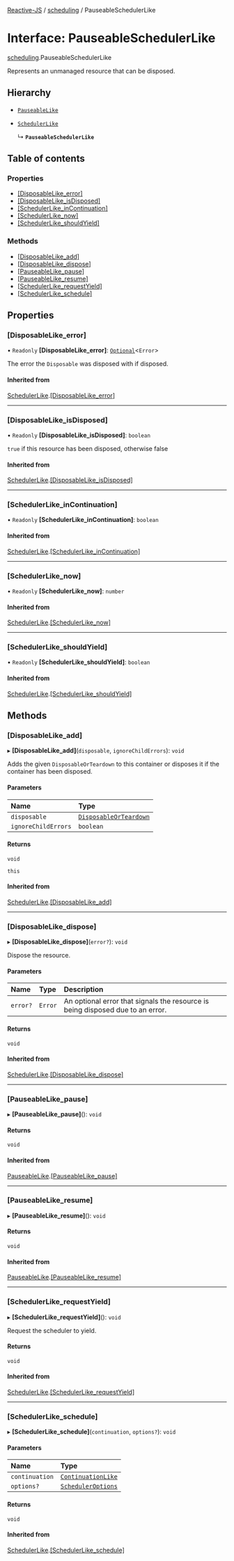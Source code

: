 [Reactive-JS](../README.md) / [scheduling](../modules/scheduling.md) / PauseableSchedulerLike

# Interface: PauseableSchedulerLike

[scheduling](../modules/scheduling.md).PauseableSchedulerLike

Represents an unmanaged resource that can be disposed.

## Hierarchy

- [`PauseableLike`](scheduling.PauseableLike.md)

- [`SchedulerLike`](scheduling.SchedulerLike.md)

  ↳ **`PauseableSchedulerLike`**

## Table of contents

### Properties

- [[DisposableLike\_error]](scheduling.PauseableSchedulerLike.md#[disposablelike_error])
- [[DisposableLike\_isDisposed]](scheduling.PauseableSchedulerLike.md#[disposablelike_isdisposed])
- [[SchedulerLike\_inContinuation]](scheduling.PauseableSchedulerLike.md#[schedulerlike_incontinuation])
- [[SchedulerLike\_now]](scheduling.PauseableSchedulerLike.md#[schedulerlike_now])
- [[SchedulerLike\_shouldYield]](scheduling.PauseableSchedulerLike.md#[schedulerlike_shouldyield])

### Methods

- [[DisposableLike\_add]](scheduling.PauseableSchedulerLike.md#[disposablelike_add])
- [[DisposableLike\_dispose]](scheduling.PauseableSchedulerLike.md#[disposablelike_dispose])
- [[PauseableLike\_pause]](scheduling.PauseableSchedulerLike.md#[pauseablelike_pause])
- [[PauseableLike\_resume]](scheduling.PauseableSchedulerLike.md#[pauseablelike_resume])
- [[SchedulerLike\_requestYield]](scheduling.PauseableSchedulerLike.md#[schedulerlike_requestyield])
- [[SchedulerLike\_schedule]](scheduling.PauseableSchedulerLike.md#[schedulerlike_schedule])

## Properties

### [DisposableLike\_error]

• `Readonly` **[DisposableLike\_error]**: [`Optional`](../modules/functions.md#optional)<`Error`\>

The error the `Disposable` was disposed with if disposed.

#### Inherited from

[SchedulerLike](scheduling.SchedulerLike.md).[[DisposableLike_error]](scheduling.SchedulerLike.md#[disposablelike_error])

___

### [DisposableLike\_isDisposed]

• `Readonly` **[DisposableLike\_isDisposed]**: `boolean`

`true` if this resource has been disposed, otherwise false

#### Inherited from

[SchedulerLike](scheduling.SchedulerLike.md).[[DisposableLike_isDisposed]](scheduling.SchedulerLike.md#[disposablelike_isdisposed])

___

### [SchedulerLike\_inContinuation]

• `Readonly` **[SchedulerLike\_inContinuation]**: `boolean`

#### Inherited from

[SchedulerLike](scheduling.SchedulerLike.md).[[SchedulerLike_inContinuation]](scheduling.SchedulerLike.md#[schedulerlike_incontinuation])

___

### [SchedulerLike\_now]

• `Readonly` **[SchedulerLike\_now]**: `number`

#### Inherited from

[SchedulerLike](scheduling.SchedulerLike.md).[[SchedulerLike_now]](scheduling.SchedulerLike.md#[schedulerlike_now])

___

### [SchedulerLike\_shouldYield]

• `Readonly` **[SchedulerLike\_shouldYield]**: `boolean`

#### Inherited from

[SchedulerLike](scheduling.SchedulerLike.md).[[SchedulerLike_shouldYield]](scheduling.SchedulerLike.md#[schedulerlike_shouldyield])

## Methods

### [DisposableLike\_add]

▸ **[DisposableLike_add]**(`disposable`, `ignoreChildErrors`): `void`

Adds the given `DisposableOrTeardown` to this container or disposes it if the container has been disposed.

#### Parameters

| Name | Type |
| :------ | :------ |
| `disposable` | [`DisposableOrTeardown`](../modules/util.md#disposableorteardown) |
| `ignoreChildErrors` | `boolean` |

#### Returns

`void`

`this`

#### Inherited from

[SchedulerLike](scheduling.SchedulerLike.md).[[DisposableLike_add]](scheduling.SchedulerLike.md#[disposablelike_add])

___

### [DisposableLike\_dispose]

▸ **[DisposableLike_dispose]**(`error?`): `void`

Dispose the resource.

#### Parameters

| Name | Type | Description |
| :------ | :------ | :------ |
| `error?` | `Error` | An optional error that signals the resource is being disposed due to an error. |

#### Returns

`void`

#### Inherited from

[SchedulerLike](scheduling.SchedulerLike.md).[[DisposableLike_dispose]](scheduling.SchedulerLike.md#[disposablelike_dispose])

___

### [PauseableLike\_pause]

▸ **[PauseableLike_pause]**(): `void`

#### Returns

`void`

#### Inherited from

[PauseableLike](scheduling.PauseableLike.md).[[PauseableLike_pause]](scheduling.PauseableLike.md#[pauseablelike_pause])

___

### [PauseableLike\_resume]

▸ **[PauseableLike_resume]**(): `void`

#### Returns

`void`

#### Inherited from

[PauseableLike](scheduling.PauseableLike.md).[[PauseableLike_resume]](scheduling.PauseableLike.md#[pauseablelike_resume])

___

### [SchedulerLike\_requestYield]

▸ **[SchedulerLike_requestYield]**(): `void`

Request the scheduler to yield.

#### Returns

`void`

#### Inherited from

[SchedulerLike](scheduling.SchedulerLike.md).[[SchedulerLike_requestYield]](scheduling.SchedulerLike.md#[schedulerlike_requestyield])

___

### [SchedulerLike\_schedule]

▸ **[SchedulerLike_schedule]**(`continuation`, `options?`): `void`

#### Parameters

| Name | Type |
| :------ | :------ |
| `continuation` | [`ContinuationLike`](scheduling.ContinuationLike.md) |
| `options?` | [`SchedulerOptions`](../modules/scheduling.md#scheduleroptions) |

#### Returns

`void`

#### Inherited from

[SchedulerLike](scheduling.SchedulerLike.md).[[SchedulerLike_schedule]](scheduling.SchedulerLike.md#[schedulerlike_schedule])
